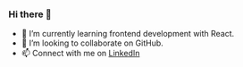 ### Hi there 👋

- 🌱 I’m currently learning frontend development with React.
- 👯 I’m looking to collaborate on GitHub.
- 📫 Connect with me on [LinkedIn](https://www.linkedin.com/in/aleksandr-efimenko/)
